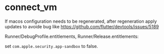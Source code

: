 # connect_vm

If macos configuration needs to be regenerated, after regeneration
apply updates to avoide bug like
https://github.com/flutter/devtools/issues/5189

Runner/DebugProfile.entitlements,
Runner/Release.entitlements:

set `com.apple.security.app-sandbox` to false.
